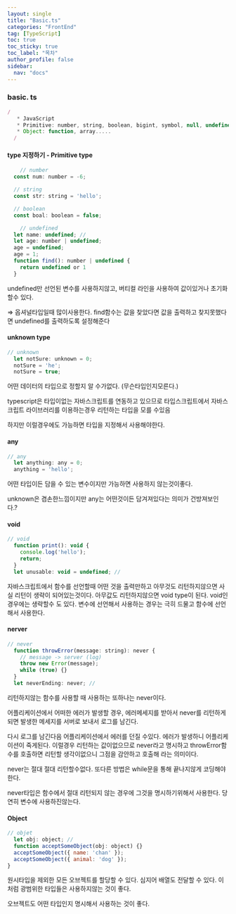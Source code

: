 ```yaml
---
layout: single
title: "Basic.ts"
categories: "FrontEnd"
tag: [TypeScript]
toc: true
toc_sticky: true
toc_label: "목차"
author_profile: false
sidebar:
  nav: "docs"
---
```




###  basic. ts



```js
/
   * JavaScript
   * Primitive: number, string, boolean, bigint, symbol, null, undefined
   * Object: function, array.....
  /
```



#### type 지정하기 - Primitive type

```js
	// number
  const num: number = -6;

  // string
  const str: string = 'hello';

  // boolean
  const boal: boolean = false;

	// undefined
  let name: undefined; // 
  let age: number | undefined;
  age = undefined;
  age = 1;
  function find(): number | undefined {
    return undefined or 1
  }
```

undefined만 선언된 변수를 사용하지않고, 버티컬 라인을 사용하여 값이있거나 초기화할수 있다.

 ⇒ 옵셔널타입일때 많이사용한다.  find함수는 값을 찾았다면 값을 출력하고 찾지못했다면 undefined를 출력하도록 설정해준다



#### unknown type

```js
// unknown 
  let notSure: unknown = 0;
  notSure = 'he';
  notSure = true;
```

어떤 데이터의 타입으로 정할지 알 수가없다. (무슨타입인지모른다.)

typescript은 타입이없는 자바스크립트를 연동하고 있으므로 타입스크립트에서 자바스크립트 라이브러리를 이용하는경우 리턴하는 타입을 모를 수있음

하지만 이럴경우에도 가능하면 타입을 지정해서 사용해야한다.



#### any

```js
// any 
  let anything: any = 0;
  anything = 'hello';
```

어떤 타입이든 담을 수 있는 변수이지만 가능하면 사용하지 않는것이좋다.

unknown은 겸손한느낌이지만 any는 어떤것이든 담겨져있다는 의미가 건방져보인다.?



#### void

```js
// void
  function print(): void {
    console.log('hello');
    return;
  }
  let unusable: void = undefined; // 
```

자바스크립트에서 함수를 선언할때 어떤 것을 출력만하고 아무것도 리턴하지않으면 사실 리턴이 생략이 되어있는것이다. 아무값도 리턴하지않으면 void type이 된다. void인 경우에는 생략할수 도 있다. 변수에 선언해서 사용하는 경우는 극히 드물고 함수에 선언해서 사용한다.



#### nerver

```js
// never
  function throwError(message: string): never {
    // message -> server (log)
    throw new Error(message);
    while (true) {}
  }
  let neverEnding: never; // 
```

리턴하지않는 함수를 사용할 때 사용하는 또하나는 never이다.

어플리케이션에서 어떠한 에러가 발생할 경우,  에러메세지를 받아서 never를 리턴하게되면 발생한 메세지를 서버로 보내서 로그를 남긴다.

다시 로그를 남긴다음 어플리케이션에서 에러를 던질 수있다.  에러가 발생하니 어플리케이션이 죽게된다. 이럴경우 리턴하는 값이없으므로 never라고 명시하고 throwError함수를 호출하면 리턴할 생각이없으니 그점을 감안하고 호출해 라는 의미이다.

never는 절대 절대 리턴할수없다. 또다른 방법은 while문을 통해 끝나지않게 코딩해야한다.

never타입은 함수에서 절대 리턴되지 않는 경우에 그것을 명시하기위해서 사용한다. 당연히 변수에 사용하진않는다.



#### Object

```js
// objet
  let obj: object; // 
  function acceptSomeObject(obj: object) {}
  acceptSomeObject({ name: 'chan' });
  acceptSomeObject({ animal: 'dog' });
}
```

원시타입을 제외한 모든 오브젝트를 할당할 수 있다. 심지어 배열도 전달할 수 있다. 이처럼 광범위한 타입들은 사용하지않는 것이 좋다.

오브젝트도 어떤 타입인지 명시해서 사용하는 것이 좋다.